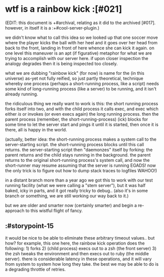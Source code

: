 # wtf is a rainbow kick :[#021]

(EDIT: this document is +#archival, relating as it did to the archived
 [#017]. however, in itself it is a :+#cool-server-plugin.)


we didn't know what to call this idea so we looked up that one soccer move
where the player kicks the ball with her heel and it goes over her head from
back to the front, landing in front of here whence she can kick it again.
on one level this maneuver is an apt (if figurative) metaphor for what we are
trying to accomplish with our server here. if upon closer inspection the
analogy degrades then it is being inspected too closely.

what we are dubbing "rainbow kick" (for now) is name for the (in this universe)
as-yet not fully reified, so just partly theoretical, technique whereby one
process (perhaps a short-running process, like a script) needs some kind of
long-running process (like a server) to be running, and it isn't already
running.

the ridiculous thing we really want to work is this: the short running process
forks itself into two, and with the child process it calls exec, and exec
which either *is* or invokes (or even execs again) the long running process.
then the parent process (remember, the short-running-process) (ick) blocks
for some time to let the server start and pings it until it is started, then
once it is there, all is happy in the world.

(actually, better idea: the short-running process makes a system call to
the server-starting script. the short-running process blocks until this call
returns. the server-starting script then "daemonzes" itself by
forking: the parent returns and the child stays running in the background.
the parent returns to the original short-running process's system call,
and now the short-runner may resume assuming that the server is running EGADS!
now the only trick is to figure out how to dump stack traces to logfiles
WAHOO!)

in a distant branch more than a year ago we got this to work with our
test running facility (what we were calling a "stem server"), but it was
half baked, icky in parts, and it got really tricky to debug.. (also it's
in some branch or something, we are still working our way back to it.)

but we are older and smarter now (certainly smarter) and begin a re-approach
to this wistful flight of fancy.


## :#storypoint-15

it would be nice to be able to eliminate these arbitrary timeout values..
but how? for example, this one here, the rainbow kick operation does the
following: 1) forks 2) (child process) execs out to a zsh (the front server)
3) the zsh tweaks the environment and then execs out to ruby (the middle
server). there is considerable latency in these operations, and it will vary
from system to system how long they take. the best we may be able to do is a
degrading throttle of retries.
